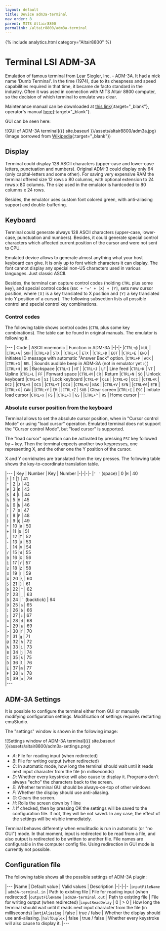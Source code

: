 ```yaml
---
layout: default
title: Device adm3a-terminal
nav_order: 8
parent: MITS Altair8800
permalink: /altair8800/adm3a-terminal
---
```


{% include analytics.html category="Altair8800" %}

# Terminal LSI ADM-3A

Emulation of famous terminal from Lear Siegler, Inc. - ADM-3A. It had a nick name 'Dumb Terminal'. In the time (1974), due to its cheapness and speed capabilities required in that time, it became de facto standard in the industry. Often it was used in connection with MITS Altair 8800 computer, so the decision of which terminal to emulate was clear.

Maintenance manual can be downloaded at [this link][manual1]{:target="_blank"}, operator's manual [here][manual2]{:target="_blank"}.

GUI can be seen here:

![GUI of ADM-3A terminal]({{ site.baseurl }}/assets/altair8800/adm3a.jpg)
(Image borrowed from [Wikipedia][gui]{:target="_blank"})

## Display

Terminal could display 128 ASCII characters (upper-case and lower-case letters, punctuation and numbers). Original ADM-3 could display only 64 (only capital-letters and some other). For saving very expensive RAM the terminal offered size 12 rows x 80 columns, with optional extension to 24 rows x 80 columns. The size used in the emulator is hardcoded to 80 columns x 24 rows.

Besides, the emulator uses custom font colored green, with anti-aliasing support and double-buffering.

## Keyboard

Terminal could generate always 128 ASCII characters (upper-case, lower-case, punctuation and numbers). Besides, it could
generate special control characters which affected current position of the cursor and were not sent to CPU.

Emulated device allows to generate almost anything what your host keyboard can give. It is only up to font which characters it can display. The font cannot display any special non-US characters used in various languages. Just classic ASCII.

Besides, the terminal can capture control codes (holding `CTRL` plus some key), and special control codes (`ESC + '=' + [X] + [Y]`, sets new cursor position, where `[X]` is a key translated to X position and `[Y]` a key translated into Y position of a cursor). The following subsection lists all possible control and special control key combinations.

### Control codes

The following table shows control codes (`CTRL` plus some key combinations). The table can be found in original manuals. The emulator is following it.

|---
| Code     | ASCII mnemonic | Function in ADM-3A
|-|-|-
|`CTRL+@`  | `NUL`   |
|`CTRL+A`  | `SOH`   |
|`CTRL+B`  | `STX`   |
|`CTRL+C`  | `ETX`   |
|`CTRL+D`  | `EOT`   |
|`CTRL+E`  | `ENQ`   | Initiates ID message with automatic "Answer Back" option.
|`CTRL+F`  | `ACK`   |
|`CTRL+G`  | `BEL`   | Sounds audible beep in ADM-3A (not in emulator yet :( )
|`CTRL+H`  | `BS`    | Backspace
|`CTRL+I`  | `HT`    |
|`CTRL+J`  | `LF`    | Line feed
|`CTRL+K`  | `VT`    | Upline
|`CTRL+L`  | `FF`    | Forward space
|`CTRL+M`  | `CR`    | Return
|`CTRL+N`  | `SO`    | Unlock keyboard
|`CTRL+O`  | `SI`    | Lock keyboard
|`CTRL+P`  | `OLE`   |
|`CTRL+Q`  | `DCI`   |
|`CTRL+R`  | `DC2`   |
|`CTRL+S`  | `DC3`   |
|`CTRL+T`  | `DC4`   |
|`CTRL+U`  | `NAK`   |
|`CTRL+V`  | `SYN`   |
|`CTRL+W`  | `ETB`   |
|`CTRL+X`  | `CAN`   |
|`CTRL+Y`  | `EM`    |
|`CTRL+Z`  | `SUB`   | Clear screen
|`CTRL+[`  | `ESC`   | Initiate load cursor
|`CTRL+x`  | `FS`    |
|`CTRL+]`  | `GS`    |
|`CTRL+^`  | `RS`    | Home cursor
|---





### Absolute cursor position from the keyboard

Terminal allows to set the absolute cursor position, when in "Cursor control Mode" or using "load cursor" operation.
Emulated terminal does not support the "Cursor control Mode", but "load cursor" is supported.

The "load cursor" operation can be activated by pressing `ESC` key followed by `=` key. Then the terminal expects
another two keypresses, one representing X, and the other one the Y position of the cursor.  

X and Y corridnates are translated from the key presses. The following table shows the key-to-coordinate translation table.

|---
| Key  | Number | Key | Number
|-|-|-|-
|`' '` (space) | 0      |`H`   | 40   
|`!`   | 1      |`I`   | 41   
|`"`   | 2      |`J`   | 42   
|`#`   | 3      |`K`   | 43   
|`$`   | 4      |`L`   | 44   
|`%`   | 5      |`M`   | 45   
|`&`   | 6      |`N`   | 46   
|`'`   | 7      |`O`   | 47   
|`(`   | 8      |`P`   | 48   
|`)`   | 9      |`Q`   | 49   
|`*`   | 10     |`R`   | 50   
|`+`   | 11     |`S`   | 51   
|`,`   | 12     |`T`   | 52   
|`-`   | 13     |`U`   | 53   
|`.`   | 14     |`V`   | 54   
|`/`   | 15     |`W`   | 55   
|`0`   | 16     |`X`   | 56   
|`1`   | 17     |`Y`   | 57   
|`2`   | 18     |`Z`   | 58   
|`3`   | 19     |`[`   | 59   
|`4`   | 20     |`\`   | 60   
|`5`   | 21     |`]`   | 61   
|`6`   | 22     |`^`   | 62   
|`7`   | 23     |`_`   | 63   
|`8`   | 24     | `` ` `` (backtick)  | 64   
|`9`   | 25     |`a`   | 65   
|`:`   | 26     |`b`   | 66   
|`;`   | 27     |`c`   | 67   
|`<`   | 28     |`d`   | 68   
|`=`   | 29     |`e`   | 69   
|`>`   | 30     |`f`   | 70   
|`?`   | 31     |`g`   | 71   
|`@`   | 32     |`h`   | 72   
|`A`   | 33     |`i`   | 73   
|`B`   | 34     |`j`   | 74   
|`C`   | 35     |`k`   | 75   
|`D`   | 36     |`l`   | 76   
|`E`   | 37     |`m`   | 77   
|`F`   | 38     |`n`   | 78   
|`G`   | 39     |`o`   | 79   
|---

## ADM-3A Settings

It is possible to configure the terminal either from GUI or manually modifying configuration settings. Modification of settings requires restarting emuStudio.

The "settings" window is shown in the following image:

![Settings window of ADM-3A terminal]({{ site.baseurl }}/assets/altair8800/adm3a-settings.png)

- *A*: File for reading input (when redirected)
- *B*: File for writing output (when redirected)
- *C*: In automatic mode, how long the terminal should wait until it reads next input character from the file
       (in milliseconds)
- *D*: Whether every keystroke will also cause to display it. Programs don't always "echo" the characters back
       to the screen.
- *E*: Whether terminal GUI should be always-on-top of other windows
- *F*: Whether the display should use anti-aliasing.
- *G*: Clears the screen.
- *H*: Rolls the screen down by 1 line
- *I*: If checked, then by pressing OK the settings will be saved to the configuration file. If not, they will be not
       saved. In any case, the effect of the settings will be visible immediately.

Terminal behaves differently when emuStudio is run in automatic (or "no GUI") mode. In that moment, input is redirected to be read from a file, and also output is redirected to be written to another file. File names are configurable in the computer config file. Using redirection in GUI mode is currently not possible.

## Configuration file

The following table shows all the possible settings of ADM-3A plugin:

|---
|Name              | Default value        | Valid values          | Description
|-|-|-|-
|`inputFileName`   | `adm3A-terminal.in`  | Path to existing file | File for reading input (when redirected)
|`outputFileName`  | `adm3A-terminal.out` | Path to existing file | File for writing output (when redirected)
|`inputReadDelay`  | 0                    | > 0                   | How long the terminal should wait until it reads next input character from the file (in milliseconds)
|`antiAliasing`    | false                | true / false          | Whether the display should use anti-aliasing.
|`halfDuplex`      | false                | true / false          | Whether every keystroke will also cause to display it.
|---


[manual1]: http://www.mirrorservice.org/sites/www.bitsavers.org/pdf/learSiegler/ADM3A_Maint.pdf
[manual2]: http://maben.homeip.net/static/s100/learSiegler/terminal/Lear%20Siegler%20ADM3A%20operators%20manual.pdf
[gui]: https://en.wikipedia.org/wiki/ADM-3A#/media/File:Adm3aimage.jpg